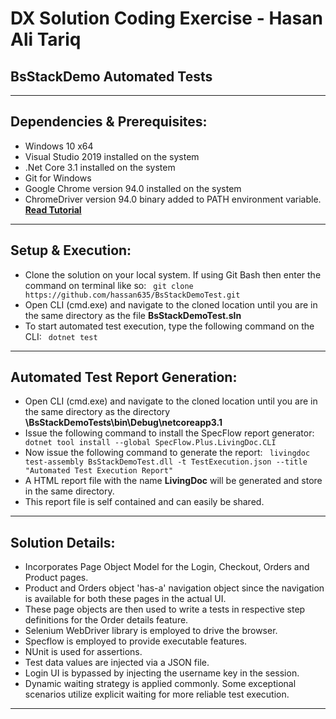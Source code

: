 # DX Solution Coding Exercise - Hasan Ali Tariq

## BsStackDemo Automated Tests

---

## Dependencies & Prerequisites:

- Windows 10 x64
- Visual Studio 2019 installed on the system
- .Net Core 3.1 installed on the system
- Git for Windows
- Google Chrome version 94.0 installed on the system
- ChromeDriver version 94.0 binary added to PATH environment variable. **[Read Tutorial](https://zwbetz.com/download-chromedriver-binary-and-add-to-your-path-for-automated-functional-testing/#windows-gui)**

---

## Setup & Execution:

- Clone the solution on your local system. If using Git Bash then enter the command on terminal like so:
``` git clone https://github.com/hassan635/BsStackDemoTest.git```
- Open CLI (cmd.exe) and navigate to the cloned location until you are in the same directory as the file **BsStackDemoTest.sln**
- To start automated test execution, type the following command on the CLI:
``` dotnet test```

---

## Automated Test Report Generation:

- Open CLI (cmd.exe) and navigate to the cloned location until you are in the same directory as the directory **\BsStackDemoTests\bin\Debug\netcoreapp3.1**
- Issue the following command to install the SpecFlow report generator:
``` dotnet tool install --global SpecFlow.Plus.LivingDoc.CLI``` 
- Now issue the following command to generate the report:
``` livingdoc test-assembly BsStackDemoTest.dll -t TestExecution.json --title "Automated Test Execution Report"```
- A HTML report file with the name **LivingDoc** will be generated and store in the same directory.
- This report file is self contained and can easily be shared.

---

## Solution Details:

- Incorporates Page Object Model for the Login, Checkout, Orders and Product pages.
- Product and Orders object 'has-a' navigation object since the navigation is available for both these pages in the actual UI.
- These page objects are then used to write a tests in respective step definitions for the Order details feature.
- Selenium WebDriver library is employed to drive the browser.
- Specflow is employed to provide executable features.
- NUnit is used for assertions.
- Test data values are injected via a JSON file.
- Login UI is bypassed by injecting the username key in the session.
- Dynamic waiting strategy is applied commonly. Some exceptional scenarios utilize explicit waiting for more reliable test execution.

---